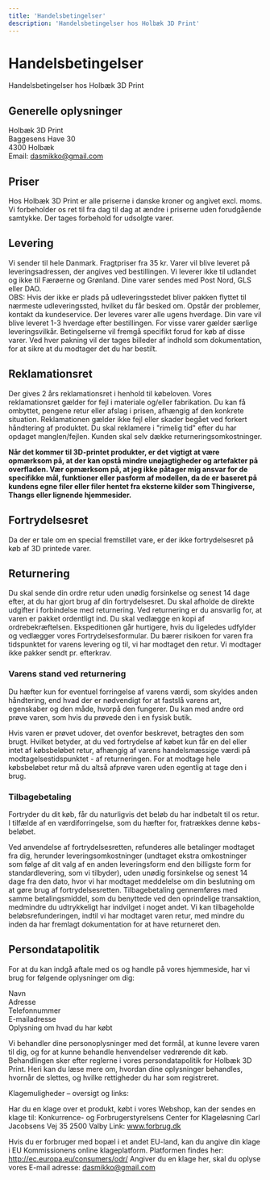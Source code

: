 ```yaml
---
title: 'Handelsbetingelser'
description: 'Handelsbetingelser hos Holbæk 3D Print'
---
```


# Handelsbetingelser

Handelsbetingelser hos Holbæk 3D Print

## Generelle oplysninger

Holbæk 3D Print  
Baggesens Have 30  
4300 Holbæk  
Email: dasmikko@gmail.com  

## Priser

Hos Holbæk 3D Print er alle priserne i danske kroner og angivet excl. moms. Vi forbeholder os ret til fra dag til dag at ændre i priserne uden forudgående samtykke. Der tages forbehold for udsolgte varer.

## Levering

Vi sender til hele Danmark. Fragtpriser fra 35 kr. Varer vil blive leveret på leveringsadressen, der angives ved bestillingen.
Vi leverer ikke til udlandet og ikke til Færøerne og Grønland.
Dine varer sendes med Post Nord, GLS eller DAO.  
OBS: Hvis der ikke er plads på udleveringsstedet bliver pakken flyttet til nærmeste udleveringssted, hvilket du får besked om. Opstår der problemer, kontakt da kundeservice.
Der leveres varer alle ugens hverdage. Din vare vil blive leveret 1-3 hverdage efter bestillingen.
For visse varer gælder særlige leveringsvilkår. Betingelserne vil fremgå specifikt forud for køb af disse varer.
Ved hver pakning vil der tages billeder af indhold som dokumentation, for at sikre at du modtager det du har bestilt.

## Reklamationsret

Der gives 2 års reklamationsret i henhold til købeloven. Vores reklamationsret gælder for fejl i materiale og/eller fabrikation. Du kan få ombyttet, pengene retur eller afslag i prisen, afhængig af den konkrete situation. Reklamationen gælder ikke fejl eller skader begået ved forkert håndtering af produktet. Du skal reklamere i "rimelig tid" efter du har opdaget manglen/fejlen. Kunden skal selv dække returneringsomkostninger.

**Når det kommer til 3D-printet produkter, er det vigtigt at være opmærksom på, at der kan opstå mindre unøjagtigheder og artefakter på overfladen. Vær opmærksom på, at jeg ikke påtager mig ansvar for de specifikke mål, funktioner eller pasform af modellen, da de er baseret på kundens egne filer eller filer hentet fra eksterne kilder som Thingiverse, Thangs eller lignende hjemmesider.**    

## Fortrydelsesret

Da der er tale om en special fremstillet vare, er der ikke fortrydelsesret på køb af 3D printede varer.

## Returnering

Du skal sende din ordre retur uden unødig forsinkelse og senest 14 dage efter, at du har gjort brug af din fortrydelsesret. Du skal afholde de direkte udgifter i forbindelse med returnering. Ved returnering er du ansvarlig for, at varen er pakket ordentligt ind. Du skal vedlægge en kopi af ordrebekræftelsen. Ekspeditionen går hurtigere, hvis du ligeledes udfylder og vedlægger vores Fortrydelsesformular.
Du bærer risikoen for varen fra tidspunktet for varens levering og til, vi har modtaget den retur.
Vi modtager ikke pakker sendt pr. efterkrav.

### Varens stand ved returnering

Du hæfter kun for eventuel forringelse af varens værdi, som skyldes anden håndtering, end hvad der er nødvendigt for at fastslå varens art, egenskaber og den måde, hvorpå den fungerer. Du kan med andre ord prøve varen, som hvis du prøvede den i en fysisk butik.

Hvis varen er prøvet udover, det ovenfor beskrevet, betragtes den som brugt. Hvilket betyder, at du ved fortrydelse af købet kun får en del eller intet af købsbeløbet retur, afhængig af varens handelsmæssige værdi på modtagelsestidspunktet - af returneringen. For at modtage hele købsbeløbet retur må du altså afprøve varen uden egentlig at tage den i brug.

### Tilbagebetaling

Fortryder du dit køb, får du naturligvis det beløb du har indbetalt til os retur.
I tilfælde af en værdiforringelse, som du hæfter for, fratrækkes denne købs-beløbet.

Ved anvendelse af fortrydelsesretten, refunderes alle betalinger modtaget fra dig, herunder leveringsomkostninger (undtaget ekstra omkostninger som følge af dit valg af en anden leveringsform end den billigste form for standardlevering, som vi tilbyder), uden unødig forsinkelse og senest 14 dage fra den dato, hvor vi har modtaget meddelelse om din beslutning om at gøre brug af fortrydelsesretten. Tilbagebetaling gennemføres med samme betalingsmiddel, som du benyttede ved den oprindelige transaktion, medmindre du udtrykkeligt har indvilget i noget andet.
Vi kan tilbageholde beløbsrefunderingen, indtil vi har modtaget varen retur, med mindre du inden da har fremlagt dokumentation for at have returneret den.

## Persondatapolitik

For at du kan indgå aftale med os og handle på vores hjemmeside, har vi brug for følgende oplysninger om dig:

Navn  
Adresse  
Telefonnummer  
E-mailadresse  
Oplysning om hvad du har købt  

Vi behandler dine personoplysninger med det formål, at kunne levere varen til dig, og for at kunne behandle henvendelser vedrørende dit køb. Behandlingen sker efter reglerne i vores persondatapolitik for Holbæk 3D Print. Heri kan du læse mere om, hvordan dine oplysninger behandles, hvornår de slettes, og hvilke rettigheder du har som registreret.

Klagemuligheder – oversigt og links:

Har du en klage over et produkt, købt i vores Webshop, kan der sendes en klage til:
Konkurrence- og Forbrugerstyrelsens Center for Klageløsning
Carl Jacobsens Vej 35
2500 Valby
Link: www.forbrug.dk

Hvis du er forbruger med bopæl i et andet EU-land, kan du angive din klage i EU Kommissionens online klageplatform.
Platformen findes her: http://ec.europa.eu/consumers/odr/
Angiver du en klage her, skal du oplyse vores E-mail adresse: dasmikko@gmail.com

 